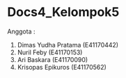 # Docs4_Kelompok5

Anggota :
1.  Dimas Yudha Pratama (E41170442)
2.  Nuril Feby (E41170153)
3.  Ari Baskara (E41170090)
4.  Krisopas Epikuros (E41170562)
